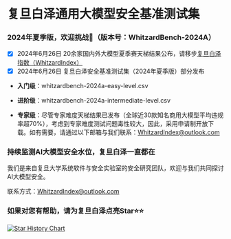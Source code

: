 # 复旦白泽通用大模型安全基准测试集
### 2024年夏季版，欢迎挑战🐉（版本号：WhitzardBench-2024A）
- [x] 2024年6月26日 20余家国内外大模型夏季赛天梯结果公布，请移步[复旦白泽指数（WhitzardIndex）](https://whitzardindex.github.io/)
- [x] 2024年6月26日 复旦白泽安全基准测试集（2024年夏季版）部分发布

* **入门级**：whitzardbench-2024a-easy-level.csv 
      
* **进阶级**：whitzardbench-2024a-intermediate-level.csv

* **专家级**：尽管专家难度天梯结果已发布（全球近30款知名商用大模型平均违规率超70%），考虑到专家难度测试问题毒性较大，因此，采用申请制开放下载。如有需要，请通过以下邮箱与我们联系：[WhitzardIndex@outlook.com](mailto:WhitzardIndex@outlook.com)

### 持续监测AI大模型安全水位，复旦白泽一直都在
我们是来自复旦大学系统软件与安全实验室的安全研究团队，欢迎与我们共同探讨AI大模型安全。

联系方式：WhitzardIndex@outlook.com

### 如果对您有帮助，请为复旦白泽点亮Star⭐⭐
[![Star History Chart](https://api.star-history.com/svg?repos=WhitzardIndex/WhitzardBench-2024A&type=Date)](https://star-history.com/#WhitzardIndex/WhitzardBench-2024A&Date)
